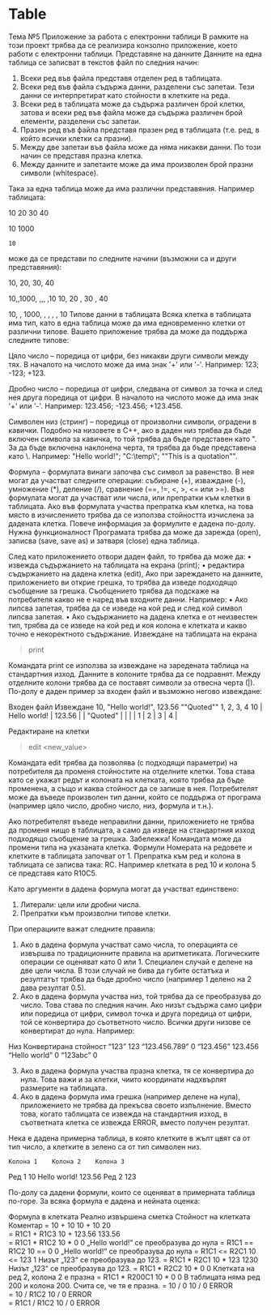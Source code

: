 # Table
Тема №5 Приложение за работа с електронни таблици
В рамките на този проект трябва да се реализира конзолно приложение, което работи с електронни таблици.
Представяне на данните
Данните на една таблица се записват в текстов файл по следния начин:


1.	Всеки ред във файла представя отделен ред в таблицата.
2.	Всеки ред във файла съдържа данни, разделени със запетаи. Тези данни се интерпретират като стойности в клетките на реда.
3.	Всеки ред в таблицата може да съдържа различен брой клетки, затова и всеки ред във файла може да съдържа различен брой елементи, разделени със запетаи.
4.	Празен ред във файла представя празен ред в таблицата (т.е. ред, в който всички клетки са празни).
5.	Между две запетаи във файла може да няма никакви данни. По този начин се представя празна клетка.
6.	Между данните и запетаите може да има произволен брой празни символи (whitespace).

Така за една таблица може да има различни представяния. Например таблицата:

10	20	30	40
 	 	 	 
10	 	1000	 
 	 	 	 
 	10	 	 

може да се представи по следните начини (възможни са и други представяния):

10, 20, 30, 40

10,,1000,
,,,
,10	10, 20 , 30  , 40

10,	, 1000,
  ,    , 	,
  , 10
Типове данни в таблицата
Всяка клетка в таблицата има тип, като в една таблица може да има едновременно клетки от различни типове. Вашето приложение трябва да може да поддържа следните типове:

Цяло число – поредица от цифри, без никакви други символи между тях. В началото на числото може да има знак '+' или '-'. 
Например: 123; -123; +123.

Дробно число – поредица от цифри, следвана от символ за точка и след нея друга поредица от цифри. В началото на числото може да има знак '+' или '-'.
Например: 123.456; -123.456; +123.456.

Символен низ (стринг) – поредица от произволни символи, оградени в кавички. Подобно на низовете в C++, ако в даден низ трябва да бъде включен символа за кавичка, то той трябва да бъде представен като \". За да бъде включена наклонена черта, тя трябва да бъде представена като \\.
Например: "Hello world!"; "C:\\temp\\"; "\"This is a quotation\"".

Формула – формулата винаги започва със символ за равенство. В нея могат да участват следните операции: събиране (+), изваждане (-), умножение (*), деление (/), сравнение (==, !=, <, >, <= или >=). Във формулата могат да участват или числа, или препратки към клетки в таблицата. Ако във формулата участва препратка към клетка, на това място в изчислението трябва да се използва стойността изчислена за дадената клетка. Повече информация за формулите е дадена по-долу.
Нужна функционалност
Програмата трябва да може да зарежда (open), записва (save, save as) и затваря (close) една таблица. 

След като приложението отвори даден файл, то трябва да може да:
•	извежда съдържанието на таблицата на екрана (print);
•	редактира съдържанието на дадена клетка (edit),
Ако при зареждането на данните, приложението ви открие грешка, то трябва да изведе подходящо съобщение за грешка. Съобщението трябва да подскаже на потребителя какво не е наред във входните данни. 
Например:
•	Ако липсва запетая, трябва да се изведе на кой ред и след кой символ липсва запетая.
•	Ако съдържанието на дадена клетка е от неизвестен тип, трябва да се изведе на кой ред и коя колона е клетката и какво точно е некоректното съдържание.
Извеждане на таблицата на екрана
> print

Командата print се използва за извеждане на заредената таблица на стандартния изход. Данните в колоните трябва да се подравнят. Между отделните колони трябва да се поставят символи за отвесна черта (|). 
По-долу е даден пример за входен файл и възможно негово извеждане:

Входен файл	Извеждане
10, "Hello world!", 123.56
"\"Quoted\""
1, 2, 3, 4	10       | Hello world! | 123.56 |   |
"Quoted" |              |        |   |
1        |            2 |      3 | 4 |

Редактиране на клетки    
> edit <row> <column> <new_value>

Командата edit трябва да позволява (с подходящи параметри) на потребителя да променя стойностите на отделните клетки. Това става като се укажат редът и колоната на клетката, която трябва да бъде променена, а също и каква стойност да се запише в нея. Потребителят може да въведе произволен тип данни, който се поддържа от програма (например цяло число, дробно число, низ, формула и т.н.).

Ако потребителят въведе неправилни данни, приложението не трябва да променя нищо в таблицата, а само да изведе на стандартния изход подходящо съобщение за грешка. Забележка! Командата може да промени типа на указаната клетка.
Формули
Номерата на редовете и клетките в таблицата започват от 1. Препратка към ред <N> и колона <M> в таблицата се записва така: R<N>C<M>. Например клетката в ред 10 и колона 5 се представя като R10C5.

Като аргументи в дадена формула могат да участват единствено:


1.	Литерали: цели или дробни числа.
2.	Препратки към произволни типове клетки.

При операциите важат следните правила:


1.	Ако в дадена формула участват само числа, то операцията се извършва по традиционните правила на аритметиката. Логическите операции се оценяват като 0 или 1. Специален случай е делене на две цели числа. В този случай не бива да губите остатъка и резултатът трябва да бъде дробно число (например 1 делено на 2 дава резултат 0.5).
2.	Ако в дадена формула участва низ, той трябва да се преобразува до число. Това става по следния начин. Ако низът съдържа само цифри или поредица от цифри, символ точка и друга поредица от цифри, той се конвертира до съответното число. Всички други низове се конвертират до нула.
Например:

Низ	Конвертирана стойност
“123”	123
“123.456.789”	0
“123.456”	123.456
“Hello world”	0
“123abc”	0


3.	Ако в дадена формула участва празна клетка, тя се конвертира до нула. Това важи и за клетки, чиито координати надхвърлят размерите на таблицата.
4.	Ако в дадена формула има грешка (например делене на нула), приложението не трябва да прекъсва своето изпълнение. Вместо това, когато таблицата се извежда на стандартния изход, в съответната клетка се извежда ERROR, вместо получен резултат.

Нека е дадена примерна таблица, в която клетките в жълт цвят са от тип число, а клетките в зелено са от тип символен низ.

 	Колона 1	Колона 2	Колона 3
Ред 1	10	Hello world!	123.56
Ред 2	123	 	 

По-долу са дадени формули, които се оценяват в примерната таблица по-горе. За всяка формула е дадена и нейната оценка:

Формула в клетката	Реално извършена сметка	Стойност на клетката	Коментар
= 10 + 10	10 + 10	20	 
= R1C1 + R1C3	10 + 123.56	133.56	 
= R1C1 * R1C2	10 * 0	0	„Hello world!“ се преобразува до нула
= R1C1 == R1C2	10 == 0	0	„Hello world!“ се преобразува до нула
= R1C1 <= R2C1	10 <= 123	1	Низът „123“ се преобразува до 123.
= R1C1 * R2C1	10 * 123	1230	Низът „123“ се преобразува до 123.
= R1C1 * R2C2	10 * 0	0	Клетката на ред 2, колона 2 е празна
= R1C1 * R200C1	10 * 0	0	В таблицата няма ред 200 и колона 200. Счита се, че тя е празна.
= 10 / 0	10 / 0	ERROR	 
= 10 / R1C2	10 / 0	ERROR	 
= R1C1 / R1C2	10 / 0	ERROR	 

